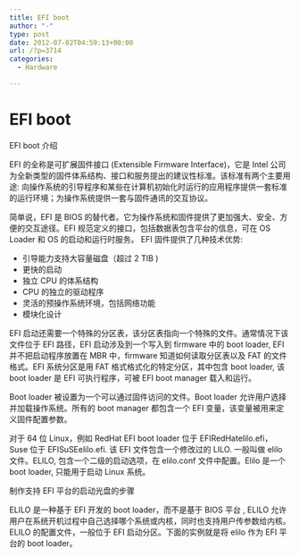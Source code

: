 ```yaml
---
title: EFI boot
author: "-"
type: post
date: 2012-07-02T04:59:13+00:00
url: /?p=3714
categories:
  - Hardware

---
```

# EFI boot
EFI boot 介绍

EFI 的全称是可扩展固件接口 (Extensible Firmware Interface)，它是 Intel 公司为全新类型的固件体系结构、接口和服务提出的建议性标准。该标准有两个主要用途: 向操作系统的引导程序和某些在计算机初始化时运行的应用程序提供一套标准的运行环境；为操作系统提供一套与固件通讯的交互协议。
  
简单说，EFI 是 BIOS 的替代者。它为操作系统和固件提供了更加强大、安全、方便的交互途径。EFI 规范定义的接口，包括数据表包含平台的信息，可在 OS Loader 和 OS 的启动和运行时服务。 EFI 固件提供了几种技术优势: 

  * 引导能力支持大容量磁盘（超过 2 TIB ) 
  * 更快的启动
  * 独立 CPU 的体系结构
  * CPU 的独立的驱动程序
  * 灵活的预操作系统环境，包括网络功能
  * 模块化设计

EFI 启动还需要一个特殊的分区表，该分区表指向一个特殊的文件。通常情况下该文件位于 EFI 路径，EFI 启动涉及到一个写入到 firmware 中的 boot loader, EFI 并不把启动程序放置在 MBR 中，firmware 知道如何读取分区表以及 FAT 的文件格式。EFI 系统分区是用 FAT 格式格式化的特定分区，其中包含 boot loader, 该 boot loader 是 EFI 可执行程序，可被 EFI boot manager 载入和运行。

Boot loader 被设置为一个可以通过固件访问的文件。Boot loader 允许用户选择并加载操作系统。所有的 boot manager 都包含一个 EFI 变量，该变量被用来定义固件配置参数。

对于 64 位 Linux，例如 RedHat EFI boot loader 位于 EFIRedHatelilo.efi， Suse 位于 EFISuSEelilo.efi. 该 EFI 文件包含一个修改过的 LILO. 一般叫做 elilo 文件。ELILO, 包含一个二级的启动选项，在 elilo.conf 文件中配置。Elilo 是一个 boot loader, 只能用于启动 Linux 系统。

制作支持 EFI 平台的启动光盘的步骤

ELILO 是一种基于 EFI 开发的 boot loader，而不是基于 BIOS 平台 , ELILO 允许用户在系统开机过程中自己选择哪个系统或内核，同时也支持用户传参数给内核。 ELILO 的配置文件，一般位于 EFI 启动分区。下面的实例就是将 elilo 作为 EFI 平台的 boot loader。